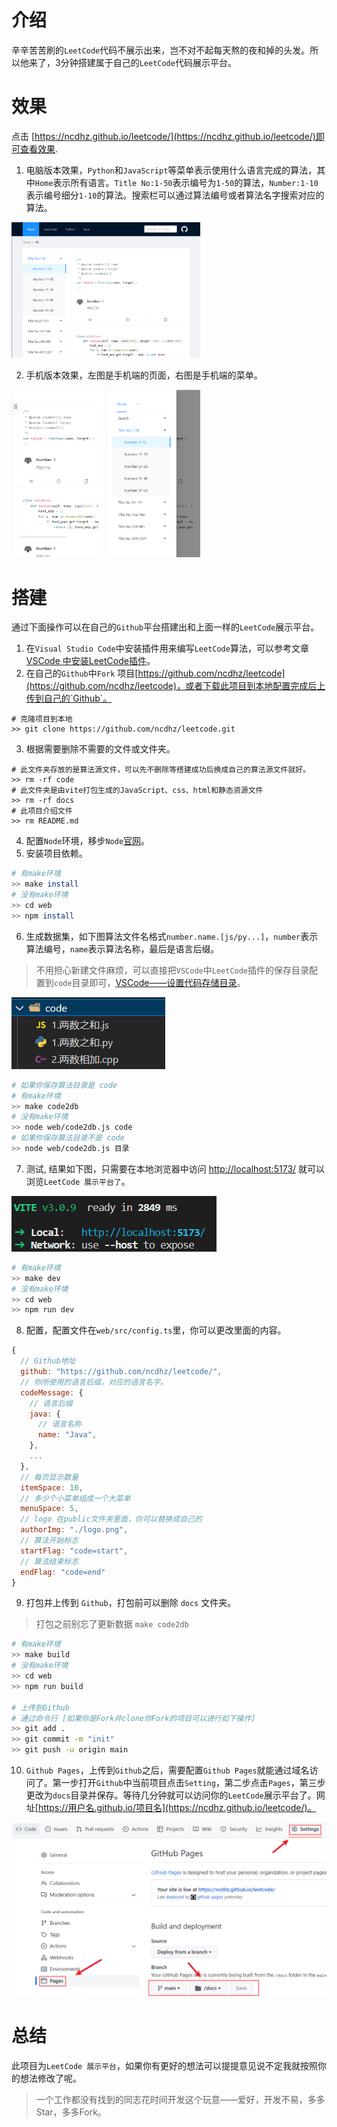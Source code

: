 # 介绍

辛辛苦苦刷的`LeetCode`代码不展示出来，岂不对不起每天熬的夜和掉的头发。所以他来了，3分钟搭建属于自己的`LeetCode`代码展示平台。

# 效果

点击 [https://ncdhz.github.io/leetcode/](https://ncdhz.github.io/leetcode/)即可查看效果.

1. 电脑版本效果，`Python`和`JavaScript`等菜单表示使用什么语言完成的算法，其中`Home`表示所有语言。`Title No:1-50`表示编号为`1-50`的算法，`Number:1-10` 表示编号细分`1-10`的算法。搜索栏可以通过算法编号或者算法名字搜索对应的算法。

<img src="./docs/images/computer.png" width="60%"/>


2. 手机版本效果，左图是手机端的页面，右图是手机端的菜单。

<img src="./docs/images/phone.png" width="30%"/><img src="./docs/images/phone_menu.png" width="30%"/>


# 搭建

通过下面操作可以在自己的`Github`平台搭建出和上面一样的`LeetCode`展示平台。

1. 在`Visual Studio Code`中安装插件用来编写`LeetCode`算法，可以参考文章[VSCode 中安装LeetCode插件](https://zhuanlan.zhihu.com/p/561622236)。
2. 在自己的`Github`中`Fork` 项目[https://github.com/ncdhz/leetcode](https://github.com/ncdhz/leetcode)，或者下载此项目到本地配置完成后上传到自己的`Github`。

```shell
# 克隆项目到本地
>> git clone https://github.com/ncdhz/leetcode.git
```

3. 根据需要删除不需要的文件或文件夹。

```shell
# 此文件夹存放的是算法源文件，可以先不删除等搭建成功后换成自己的算法源文件就好。
>> rm -rf code
# 此文件夹是由vite打包生成的JavaScript、css、html和静态资源文件
>> rm -rf docs
# 此项目介绍文件
>> rm README.md
```

4. 配置`Node`环境，移步`Node`[官网](https://nodejs.org/en/)。
5. 安装项目依赖。

``` bash
# 有make环境
>> make install
# 没有make环境
>> cd web
>> npm install
```

6. 生成数据集，如下图算法文件名格式`number.name.[js/py...]`，`number`表示算法编号，`name`表示算法名称，最后是语言后缀。

> 不用担心新建文件麻烦，可以直接把`VSCode`中`LeetCode`插件的保存目录配置到`code`目录即可，[VSCode——设置代码存储目录](https://zhuanlan.zhihu.com/p/561622236)。

![code file name](./docs/images/code_file_name.png)

```bash
# 如果你保存算法目录是 code
# 有make环境
>> make code2db
# 没有make环境
>> node web/code2db.js code
# 如果你保存算法目录不是 code
>> node web/code2db.js 目录
```

7. 测试, 结果如下图，只需要在本地浏览器中访问 [http://localhost:5173/](http://localhost:5173/) 就可以浏览`LeetCode 展示平台了`。
   
![vite dev](./docs/images/vite_dev.png)

``` bash
# 有make环境
>> make dev
# 没有make环境
>> cd web
>> npm run dev
```

8. 配置，配置文件在`web/src/config.ts`里，你可以更改里面的内容。

``` js
{
  // Github地址
  github: "https://github.com/ncdhz/leetcode/",
  // 你所使用的语言后缀，对应的语言名字。
  codeMessage: {
    // 语言后缀
    java: {
      // 语言名称
      name: "Java",
    },
    ...
  },
  // 每页显示数量
  itemSpace: 10,
  // 多少个小菜单组成一个大菜单
  menuSpace: 5,
  // logo 在public文件夹里面，你可以替换成自己的
  authorImg: "./logo.png",
  // 算法开始标志
  startFlag: "code=start",
  // 算法结束标志
  endFlag: "code=end"
}
```

9. 打包并上传到 `Github`，打包前可以删除 `docs` 文件夹。

> 打包之前别忘了更新数据 `make code2db`

``` bash
# 有make环境
>> make build
# 没有make环境
>> cd web 
>> npm run build

# 上传到Github
# 通过命令行 [如果你是Fork并clone你Fork的项目可以进行如下操作]
>> git add .
>> git commit -m "init"
>> git push -u origin main
```

10. `Github Pages`，上传到`Github`之后，需要配置`Github Pages`就能通过域名访问了。第一步打开`Github`中当前项目点击`Setting`，第二步点击`Pages`，第三步更改为`docs`目录并保存。等待几分钟就可以访问你的`LeetCode`展示平台了。网址[https://用户名.github.io/项目名](https://ncdhz.github.io/leetcode/)。
    
![Github Pages](./docs/images/github_pages.png)

# 总结

此项目为`LeetCode 展示平台`，如果你有更好的想法可以提提意见说不定我就按照你的想法修改了呢。

> 一个工作都没有找到的同志花时间开发这个玩意——爱好，开发不易，多多Star，多多Fork。